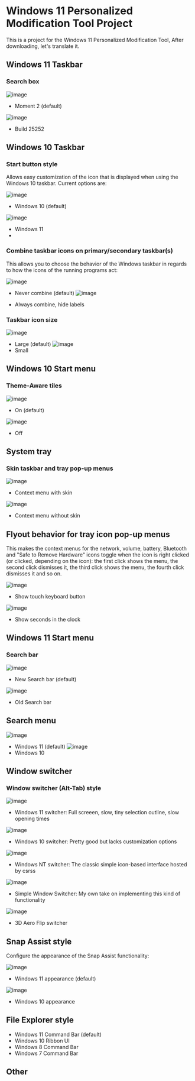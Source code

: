 # Windows 11 Personalized Modification Tool Project
This is a project for the Windows 11 Personalized Modification Tool, After downloading, let's translate it.

## Windows 11 Taskbar
### Search box

![image](https://github.com/XuanChen1234/Windows11PersonalizedModificationToolProject/assets/140480110/77ce7027-7354-45d3-b610-4421eefbe01a)
* Moment 2 (default)

![image](https://github.com/XuanChen1234/Windows11PersonalizedModificationToolProject/assets/140480110/2f2d24a1-bb33-4217-a97c-3f3b72a608c9)
* Build 25252
## Windows 10 Taskbar
### Start button style
Allows easy customization of the icon that is displayed when using the Windows 10 taskbar. Current options are:

![image](https://github.com/XuanChen1234/Windows11PersonalizedModificationToolProject/assets/140480110/e257572c-4a37-4563-8bc1-da076c0b7bb2)
* Windows 10 (default)

![image](https://github.com/XuanChen1234/Windows11PersonalizedModificationToolProject/assets/140480110/1ea77317-fe3e-4314-b6a9-c6a952e454c5)
* Windows 11
* 
### Combine taskbar icons on primary/secondary taskbar(s)
This allows you to choose the behavior of the Windows taskbar in regards to how the icons of the running programs act:

![image](https://github.com/XuanChen1234/Windows11PersonalizedModificationToolProject/assets/140480110/d985bca8-c5c2-4459-8c62-718a86eaa38c)

* Never combine (default)
![image](https://github.com/XuanChen1234/Windows11PersonalizedModificationToolProject/assets/140480110/26573ad5-ef65-46fd-9bb5-9928492459f7)

* Always combine, hide labels
### Taskbar icon size

![image](https://github.com/XuanChen1234/Windows11PersonalizedModificationToolProject/assets/140480110/a16a2395-32e6-4723-985c-b3f397a2dede)
* Large (default)
![image](https://github.com/XuanChen1234/Windows11PersonalizedModificationToolProject/assets/140480110/aaf767b2-fc73-4754-a4e0-12b61d721e7d)
* Small
## Windows 10 Start menu
### Theme-Aware tiles
![image](https://github.com/XuanChen1234/Windows11PersonalizedModificationToolProject/assets/140480110/2b9f5b5f-39be-4e20-98b5-6274ecf86d5d)
* On (default)
  
![image](https://github.com/XuanChen1234/Windows11PersonalizedModificationToolProject/assets/140480110/97646279-1c72-4295-b9cd-70afd2a28f53)
* Off
## System tray
### Skin taskbar and tray pop-up menus

![image](https://github.com/XuanChen1234/Windows11PersonalizedModificationToolProject/assets/140480110/5b272042-9da3-4537-8308-47d5327c909e)
* Context menu with skin
  
![image](https://github.com/XuanChen1234/Windows11PersonalizedModificationToolProject/assets/140480110/8772b103-e67a-4f93-8625-52d340ee5ff3)
* Context menu without skin

## Flyout behavior for tray icon pop-up menus
This makes the context menus for the network, volume, battery, Bluetooth and "Safe to Remove Hardware" icons toggle when the icon is right clicked (or clicked, depending on the icon): the first click shows the menu, the second click dismisses it, the third click shows the menu, the fourth click dismisses it and so on.

![image](https://github.com/XuanChen1234/Windows11PersonalizedModificationToolProject/assets/140480110/f83aa4a2-04b7-4aa4-9087-7ea4912c11eb)
* Show touch keyboard button

![image](https://github.com/XuanChen1234/Windows11PersonalizedModificationToolProject/assets/140480110/4ad0ba44-5a84-41fb-9539-4cc15ebee7f8)
* Show seconds in the clock

## Windows 11 Start menu
### Search bar

![image](https://github.com/XuanChen1234/Windows11PersonalizedModificationToolProject/assets/140480110/17089e93-b173-4754-a634-cc2d915b73ff)
* New Search bar (default)
  
![image](https://github.com/XuanChen1234/Windows11PersonalizedModificationToolProject/assets/140480110/f4f27f72-2c4c-46f6-a11c-55a6bf84fec1)
* Old Search bar
## Search menu

![image](https://github.com/XuanChen1234/Windows11PersonalizedModificationToolProject/assets/140480110/8c3c25bb-1159-4636-9469-21211ac59eed)
* Windows 11 (default)
![image](https://github.com/XuanChen1234/Windows11PersonalizedModificationToolProject/assets/140480110/942a7c5e-cb1f-4c35-830e-16337a91f6f7)
* Windows 10
## Window switcher
### Window switcher (Alt-Tab) style
![image](https://github.com/XuanChen1234/Windows11PersonalizedModificationToolProject/assets/140480110/464a16b1-8753-4324-876e-fc99d007797f)
* Windows 11 switcher: Full screeen, slow, tiny selection outline, slow opening times

![image](https://github.com/XuanChen1234/Windows11PersonalizedModificationToolProject/assets/140480110/aaad9d32-5181-42f6-9d28-3eb0215a6a03)
* Windows 10 switcher: Pretty good but lacks customization options

![image](https://github.com/XuanChen1234/Windows11PersonalizedModificationToolProject/assets/140480110/a76b06ce-3130-42e0-be6b-d66050b26365)
* Windows NT switcher: The classic simple icon-based interface hosted by csrss

![image](https://github.com/XuanChen1234/Windows11PersonalizedModificationToolProject/assets/140480110/5dd87897-ca7b-449f-8ebb-d900b8ee21ec)
* Simple Window Switcher: My own take on implementing this kind of functionality

![image](https://github.com/XuanChen1234/Windows11PersonalizedModificationToolProject/assets/140480110/f192823a-2fbb-405a-8ad4-95068e41fbbf)
* 3D Aero Flip switcher
## Snap Assist style
Configure the appearance of the Snap Assist functionality:

![image](https://github.com/XuanChen1234/Windows11PersonalizedModificationToolProject/assets/140480110/e3a6e9ec-43c7-4bb6-a238-da72be00859d)
* Windows 11 appearance (default)

![image](https://github.com/XuanChen1234/Windows11PersonalizedModificationToolProject/assets/140480110/97f82e61-13ff-467d-86cc-aa1bf1d689d3)
* Windows 10 appearance

## File Explorer style
* Windows 11 Command Bar (default)
* Windows 10 Ribbon UI
* Windows 8 Command Bar
* Windows 7 Command Bar

## Other

